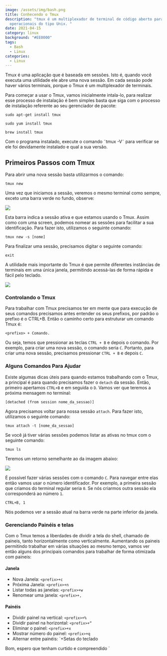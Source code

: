 ```yaml
---
image: /assets/img/bash.png
title: Conhecendo o Tmux
description: "tmux é um multiplexador de terminal de código aberto para sistemas
  operacionais do tipo Unix. "
date: 2021-04-15
category: linux
background: "#EE0000"
tags:
  - Bash
  - Linux
categories:
  - Linux
---
```

Tmux é uma aplicação que é baseada em sessões. Isto é, quando você executa uma utilidade ele abre uma nova sessão. Em cada sessão pode haver vários terminais, porque o Tmux é um multiplexador de terminais.

Para começar a usar o Tmux, vamos inicialmente intala-lo, para realizar esse processo de instalação é bem simples basta que siga com o processo de instalação referente ao seu gerenciador de pacote:

```
sudo apt-get install tmux

sudo yum install tmux

brew install tmux
```

Com o programa instalado, execute o comando ˜tmux -V˜ para verificar se ele foi devidamente instalado e qual a sua versão.

## **Primeiros Passos com Tmux**

Para abrir uma nova sessão basta utilizarmos o comando:

```
tmux new
```

Uma vez que iniciamos a sessão, veremos o mesmo terminal como sempre, exceto uma barra verde no fundo, observe:

![](/assets/img/tmux1.png)

Esta barra indica a sessão ativa e que estamos usando o Tmux. Assim como com uma screen, podemos nomear as sessões para facilitar a sua identificação. Para fazer isto, utilizamos o seguinte comando:

```
tmux new -s [nome]
```

Para finalizar uma sessão, precisamos digitar o seguinte comando:

```
exit
```

A utilidade mais importante do Tmux é que permite diferentes instâncias de terminais em uma única janela, permitindo acessá-las de forma rápida e fácil pelo teclado.

![](/assets/img/tmux2.png)

### **Controlando o Tmux**

Para trabalhar com Tmux precisamos ter em mente que para execução de seus comandos precisamos antes entender os seus prefixos, por padrão o prefixo é o CTRL+B. Então o caminho certo para estruturar um comando Tmux é: 

```
<prefixo> + Comando.
```

Ou seja, temos que pressionar as teclas `CTRL + B` e depois o comando. Por exemplo, para criar uma nova sessão, o comando seria `C`. Portanto, para criar uma nova sessão, precisamos pressionar `CTRL + B` e depois `C`.

### Alguns Comandos Para Ajudar

Existe algumas dicas úteis para quando estamos trabalhando com o Tmux, a principal é para quando precisamos fazer o `detach` da sessão. Então, primeiro apertamos `CTRL+B` e em seguida o `D`. Vamos ver que teremos a próxima mensagem no terminal:

```
[detached (from session nome_da_sessao)]
```

Agora precisamos voltar para nossa sessão `attach`. Para fazer isto, utilizamos o seguinte comando:

```
tmux attach -t [nome_da_sessao]
```

Se você já tiver várias sessões podemos listar as ativas no tmux com o seguinte comando:

```
tmux ls 
```

Teremos um retorno semelhante ao da imagem abaixo:

![](/assets/img/tmux3.png)

É possível fazer várias sessões com o comando `C`. Para navegar entre elas então vamos usar o número identificador. Por exemplo, a primeira sessão que criamos do terminal regular seria `0`. Se nós criarmos outra sessão ela corresponderá ao número `1`.

```
CTRL+B, 1
```

Nós podemos ver a sessão atual na barra verde na parte inferior da janela.

### Gerenciando Painéis e telas

Com o Tmux temos a liberdades de dividir a tela do shell, chamado de paineis, tanto horizontalmente como verticalmente. Aumentando os paineis permitindo trabalhar em várias situações ao mesmo tempo, vamos ver então alguns dos principais comandos para trabalhar de forma otimizada com paineis:

#### Janela

* Nova Janela:	`<prefix>+c`
* Próxima Janela:	`<prefix>+n`
* Listar todas as janelas:	`<prefix>+w`
* Renomear uma janela:	`<prefix>+,`

#### Painéis

* Dividir painel na vertical:	`<prefix>+%`
* Dividir painel na horizontal:	`<prefix>+“`
* Eliminar o painel:	`<prefix>+x`
* Mostrar número do painel:	`<prefix>+q`
* Alternar entre painéis:	`<prefix>+Setas do teclado

Bom, espero que tenham curtido e compreendido `